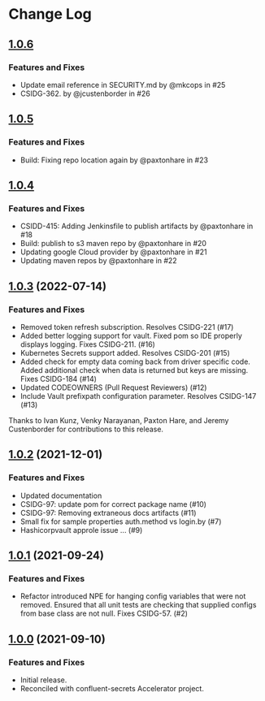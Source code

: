 # Change Log

## [1.0.6](https://github.com/confluentinc/csid-secrets-providers/releases/tag/1.0.6)

### Features and Fixes

- Update email reference in SECURITY.md by @mkcops in #25
- CSIDG-362. by @jcustenborder in #26

## [1.0.5](https://github.com/confluentinc/csid-secrets-providers/releases/tag/csid-secrets-providers-1.0.5)

### Features and Fixes

- Build: Fixing repo location again by @paxtonhare in #23

## [1.0.4](https://github.com/confluentinc/csid-secrets-providers/releases/tag/csid-secrets-providers-1.0.4)

### Features and Fixes

- CSIDD-415: Adding Jenkinsfile to publish artifacts by @paxtonhare in #18
- Build: publish to s3 maven repo by @paxtonhare in #20
- Updating google Cloud provider by @paxtonhare in #21
- Updating maven repos by @paxtonhare in #22

## [1.0.3](https://github.com/confluentinc/csid-config-providers/releases/tag/1.0.3) (2022-07-14)

### Features and Fixes

- Removed token refresh subscription. Resolves CSIDG-221 (#17)
- Added better logging support for vault. Fixed pom so IDE properly displays logging. Fixes
  CSIDG-211. (#16)
- Kubernetes Secrets support added. Resolves CSIDG-201 (#15)
- Added check for empty data coming back from driver specific code. Added additional check when data
  is returned but keys are missing. Fixes CSIDG-184 (#14)
- Updated CODEOWNERS (Pull Request Reviewers) (#12)
- Include Vault prefixpath configuration parameter. Resolves CSIDG-147  (#13)

Thanks to Ivan Kunz, Venky Narayanan, Paxton Hare, and Jeremy Custenborder for contributions to this
release.

## [1.0.2](https://github.com/confluentinc/csid-config-providers/releases/tag/1.0.2) (2021-12-01)

### Features and Fixes

- Updated documentation
- CSIDG-97: update pom for correct package name (#10)
- CSIDG-97: Removing extraneous docs artifacts (#11)
- Small fix for sample properties auth.method vs login.by (#7)
- Hashicorpvault approle issue ... (#9)

## [1.0.1](https://github.com/confluentinc/csid-config-providers/releases/tag/1.0.1) (2021-09-24)

### Features and Fixes

- Refactor introduced NPE for hanging config variables that were not removed. Ensured that all unit
  tests are checking that supplied configs from base class are not null. Fixes CSIDG-57. (#2)

## [1.0.0](https://github.com/confluentinc/csid-config-providers/releases/tag/1.0.0) (2021-09-10)

### Features and Fixes

- Initial release.
- Reconciled with confluent-secrets Accelerator project.

